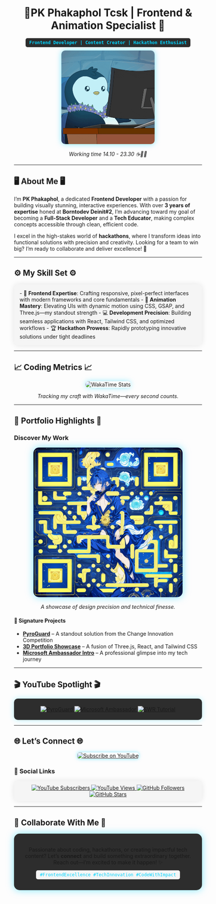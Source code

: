 <div align="center">
  <h1>🌟<b>PK Phakaphol Tcsk</b> | Frontend & Animation Specialist 🌟</h1>
  <p><code style="background: #2d2d2d; padding: 5px 10px; border-radius: 5px; color: #00d4ff; font-weight: bold;">Frontend Developer | Content Creator | Hackathon Enthusiast</code></p>
  <img src="./penguin.gif" width="250" alt="Code in Motion" style="border-radius: 10px; box-shadow: 0 0 15px rgba(0, 212, 255, 0.5);" />
  <p><i>Working time 14.10 - 23.30 ☕🍂🥐</i></p>
</div>

---

## 🖥️ <b>About Me</b> 🖥️  
I’m **PK Phakaphol**, a dedicated **Frontend Developer** with a passion for building visually stunning, interactive experiences. With over **3 years of expertise** honed at **Borntodev Deinit#2**, I’m advancing toward my goal of becoming a **Full-Stack Developer** and a **Tech Educator**, making complex concepts accessible through clean, efficient code.

I excel in the high-stakes world of **hackathons**, where I transform ideas into functional solutions with precision and creativity. Looking for a team to win big? I’m ready to collaborate and deliver excellence! 🚀

---

## ⚙️ <b>My Skill Set</b> ⚙️  
<div style="background: #f5f5f5; padding: 15px; border-radius: 10px; box-shadow: 0 0 15px rgba(0, 0, 0, 0.1);">
  - 🎨 <b>Frontend Expertise</b>: Crafting responsive, pixel-perfect interfaces with modern frameworks and core fundamentals  
  - 🌟 <b>Animation Mastery</b>: Elevating UIs with dynamic motion using CSS, GSAP, and Three.js—my standout strength  
  - 💻 <b>Development Precision</b>: Building seamless applications with React, Tailwind CSS, and optimized workflows  
  - 🏆 <b>Hackathon Prowess</b>: Rapidly prototyping innovative solutions under tight deadlines  
</div>

---

## 📈 <b>Coding Metrics</b> 📈  
<div align="center">
  <img src="https://github-readme-stats.vercel.app/api/wakatime?username=GodzK&theme=tokyonight&layout=compact&hide_border=true&bg_color=1f2532&title_color=00d4ff&text_color=cdd6f4&icon_color=ff79c6" alt="WakaTime Stats" style="border-radius: 10px; box-shadow: 0 0 15px rgba(0, 212, 255, 0.4);" />
  <p><i>Tracking my craft with WakaTime—every second counts.</i></p>
</div>

---

## 🏅 <b>Portfolio Highlights</b> 🏅  
### <b>Discover My Work</b>  
<div align="center">
  <img src="./portfolio.png" alt="Portfolio Showcase" width="400" style="border-radius: 15px; box-shadow: 0 0 20px rgba(0, 212, 255, 0.5);" />
  <p><i>A showcase of design precision and technical finesse.</i></p>
</div>

#### 🚀 <b>Signature Projects</b>  
- **[PyroGuard](https://www.youtube.com/watch?v=cSUpTJ-clrs&t=8s)** – A standout solution from the Change Innovation Competition  
- **[3D Portfolio Showcase](https://www.youtube.com/watch?v=ML5piOfz_ao)** – A fusion of Three.js, React, and Tailwind CSS  
- **[Microsoft Ambassador Intro](https://www.youtube.com/watch?v=xr7nUM3XsXg)** – A professional glimpse into my tech journey  

---

## 🎬 <b>YouTube Spotlight</b> 🎬  
<div align="center" style="background: #2d2d2d; padding: 20px; border-radius: 10px; box-shadow: 0 0 15px rgba(0, 212, 255, 0.3);">
  <!-- BEGIN YOUTUBE-CARDS -->  
  <a href="https://www.youtube.com/watch?v=cSUpTJ-clrs&t=8s">
    <img src="https://ytcards.demolab.com/?id=cSUpTJ-clrs&t=3s&title=PyroGuard+Change+Innovation&lang=en&background_color=%232d2d2d&title_color=%2300d4ff&stats_color=%23cdd6f4&max_title_lines=1&width=250&border_radius=10" alt="PyroGuard" />
  </a>  
  <a href="https://www.youtube.com/watch?v=xr7nUM3XsXg">
    <img src="https://ytcards.demolab.com/?id=xr7nUM3XsXg&t=3s&title=Microsoft+Ambassador+Intro&lang=en&background_color=%232d2d2d&title_color=%2300d4ff&stats_color=%23cdd6f4&max_title_lines=1&width=250&border_radius=10" alt="Microsoft Ambassador" />
  </a>  
  <a href="https://www.youtube.com/watch?v=ML5piOfz_ao">
    <img src="https://ytcards.demolab.com/?id=ML5piOfz_ao&t=3s&title=Fetch+Data+with+SWR&lang=en&background_color=%232d2d2d&title_color=%2300d4ff&stats_color=%23cdd6f4&max_title_lines=1&width=250&border_radius=10" alt="SWR Tutorial" />
  </a>  
  <!-- END YOUTUBE-CARDS -->  
</div>

---

## 🌐 <b>Let’s Connect</b> 🌐  
<div align="center">
  <a href="https://www.youtube.com/channel/UCcSwl5PU3NUYrGNjUZPLWxg?sub_confirmation=1">
    <img src="https://custom-icon-badges.demolab.com/badge/-Subscribe%20Now-00d4ff?style=for-the-badge&logo=video&logoColor=white&labelColor=2d2d2d" alt="Subscribe on YouTube" style="border-radius: 5px; box-shadow: 0 0 10px rgba(0, 212, 255, 0.5);" />
  </a>
</div>

### 📡 <b>Social Links</b>  
<p align="center" style="background: #f5f5f5; padding: 10px; border-radius: 10px; box-shadow: 0 0 15px rgba(0, 0, 0, 0.1);">
  <a href="https://www.youtube.com/channel/UCcSwl5PU3NUYrGNjUZPLWxg">  
    <img src="https://custom-icon-badges.demolab.com/youtube/channel/subscribers/UCcSwl5PU3NUYrGNjUZPLWxg?color=%2300d4ff&label=SUBSCRIBE&logo=video&logoColor=white&style=for-the-badge&labelColor=2d2d2d" alt="YouTube Subscribers" />  
  </a>  
  <a href="https://www.youtube.com/channel/UCcSwl5PU3NUYrGNjUZPLWxg">  
    <img src="https://custom-icon-badges.demolab.com/youtube/channel/views/UCcSwl5PU3NUYrGNjUZPLWxg?color=%23ff79c6&logo=eye&logoColor=white&style=for-the-badge&labelColor=2d2d2d" alt="YouTube Views" />  
  </a>  
  <a href="https://github.com/GodzK">  
    <img src="https://custom-icon-badges.demolab.com/github/followers/GodzK?color=00d4ff&labelColor=2d2d2d&style=for-the-badge&logo=person-add&label=Follow&logoColor=white" alt="GitHub Followers" />  
  </a>  
  <a href="https://github.com/GodzK?tab=repositories">  
    <img src="https://custom-icon-badges.demolab.com/github/stars/GodzK?color=ff79c6&style=for-the-badge&labelColor=2d2d2d&logo=star" alt="GitHub Stars" />  
  </a>  
</p>

---

## 🚀 <b>Collaborate With Me</b> 🚀  
<div align="center" style="background: #2d2d2d; padding: 20px; border-radius: 15px; box-shadow: 0 0 20px rgba(0, 212, 255, 0.5);">
  <p>Passionate about coding, hackathons, or creating impactful tech content? Let’s <b>connect</b> and build something extraordinary together. Reach out—I’m excited to make it happen! ✨</p>
  <p><code style="background: #f5f5f5; padding: 5px 10px; border-radius: 5px; color: #00d4ff;">#FrontendExcellence #TechInnovation #CodeWithImpact</code></p>
</div>

